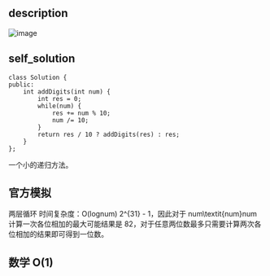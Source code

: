 ## description
![image](https://github.com/ethan686/leetcode/assets/73508499/931f11e4-355b-4237-badd-fa59047e4594)
## self_solution
```
class Solution {
public:
    int addDigits(int num) {
        int res = 0;
        while(num) {
            res += num % 10;
            num /= 10;
        }
        return res / 10 ? addDigits(res) : res;
    }
};
```
一个小的递归方法。
## 官方模拟
两层循环
时间复杂度：O(log⁡num)
2^{31} - 1，因此对于 num\textit{num}num 计算一次各位相加的最大可能结果是 82，对于任意两位数最多只需要计算两次各位相加的结果即可得到一位数。
## 数学 O(1)
